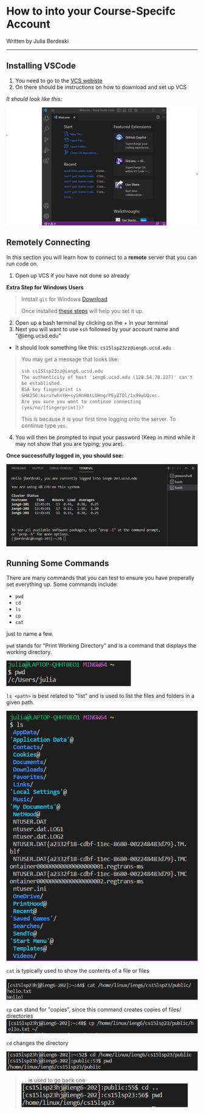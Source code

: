 # How to into your Course-Specifc Account
Written by Julia Berdeski
***
## Installing VSCode
1. You need to go to the [VCS webiste](https://code.visualstudio.com/)
2. On there should be instructions on how to download and set up VCS

*It should look like this:*

![Image](VSC-screen.png)

## Remotely Connecting
In this section you will learn how to connect to a **remote** server that you can run code on.
1. Open up VCS if you have not done so already

**Extra Step for Windows Users**
> Intstall `git` for Windows 
> [Download](https://gitforwindows.org/)
>
> Once installed [these steps](https://stackoverflow.com/a/50527994) will help you set it up.

2. Open up a bash terminal by clicking on the + in your terminal 
3. Next you will want to use `ssh` followed by your account name and "@ieng.ucsd.edu"
- It should look something like this: `cs15lsp23zz@ieng6.ucsd.edu`
> You may get a message that looks like: 
> ```
> ssh cs15lsp23zz@ieng6.ucsd.edu
> The authenticity of host 'ieng6.ucsd.edu (128.54.70.227)' can't be established.
> RSA key fingerprint is SHA256:ksruYwhnYH+sySHnHAtLUHngrPEyZTDl/1x99wUQcec.
> Are you sure you want to continue connecting (yes/no/[fingerprint])? 
> ```
> This is because it is your first time logging onto the server.
> To continue type `yes`.
4. You will then be prompted to input your password (Keep in mind while it may not show that you are typing; you are).

**Once successfully logged in, you should see:**

![Image](afterLoggingIn.PNG)

## Running Some Commands
There are many commands that you can test to ensure you have properally set everything up. 
Some commands include:
- `pwd`
- `cd` 
- `ls`
- `cp`
- `cat`

just to name a few.

`pwd` stands for "Print Working Directory" and is a command that displays the working directory.

![Image](pwd-screenshot.png)

`ls <path>` is best related to "list" and is used to list the files and folders in a given path.

![Image](ls-screenshot.png)

`cat` is typically used to show the contents of a file or files

![cat Example](cat-screenshot.png)

`cp` can stand for "copies", since this command creates copies of files/ directories 
![cp Example](cp-screenshot.png)

`cd` changes the directory 

![cd Example](cd-screenshot.png)

> `..` is used to go back one
> ![cd with .. Example](cd-screenshot2.png)


